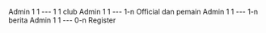 Admin 1 1 --- 1 1 club
Admin 1 1 --- 1-n Official dan pemain
Admin 1 1 --- 1-n berita
Admin 1 1 --- 0-n Register
